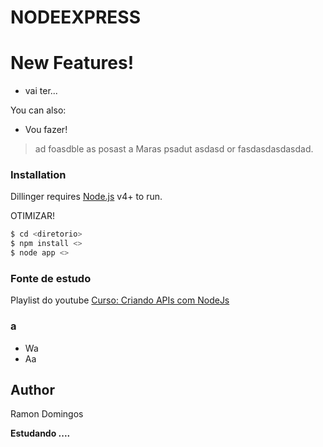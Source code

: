 # NODEEXPRESS




# New Features!

  - vai ter...



You can also:
  - Vou fazer!




> ad
> foasdble
> as posast a
> Maras
> psadut
> asdasd
> or fasdasdasdasdad.




### Installation

Dillinger requires [Node.js](https://nodejs.org/) v4+ to run.

OTIMIZAR!

```sh
$ cd <diretorio>
$ npm install <>
$ node app <>
```

### Fonte de estudo
Playlist do youtube  [Curso: Criando APIs com NodeJs](https://www.youtube.com/playlist?list=PLHlHvK2lnJndvvycjBqQAbgEDqXxKLoqn)


### a

 - Wa
 - Aa

Author
----
Ramon Domingos



**Estudando ....**

